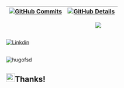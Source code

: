 

| [![GitHub Commits](http://github-profile-summary-cards.vercel.app/api/cards/productive-time?username=hugofsd&theme=dracula&utcOffset=-3)](https://github.com/vn7n24fzkq/github-profile-summary-cards) | [![GitHub Details](http://github-profile-summary-cards.vercel.app/api/cards/profile-details?username=hugofsd&theme=dracula)](https://github.com/vn7n24fzkq/github-profile-summary-cards) |
| ----------------------------------------------------------------------------------------------------------------------------------------------------------------------------------------------------- | ---------------------------------------------------------------------------------------------------------------------------------------------------------------------------------------- |

<div align="center" >
  <a href="https://skillicons.dev">
    <img src="https://skillicons.dev/icons?i=git,vscode,javascript,typescript,css,html,angular,java,spring,mongodb,postgres,nodejs,wordpress,github,postman" />
  </a>
  <br /> 
</div>
</br>

[![Linkdin](https://img.shields.io/badge/linkedin-%230077B5.svg?style=for-the-badge&logo=linkedin&logoColor=white)](https://www.linkedin.com/in/hugofranca/)

</br>
  <img src="https://komarev.com/ghpvc/?username=hugofsd&color=green" alt="hugofsd" /> 
    <h2> <img src="https://emoji.gg/assets/emoji/7279-vibecat.gif" width="24"/>Thanks!</h2>
